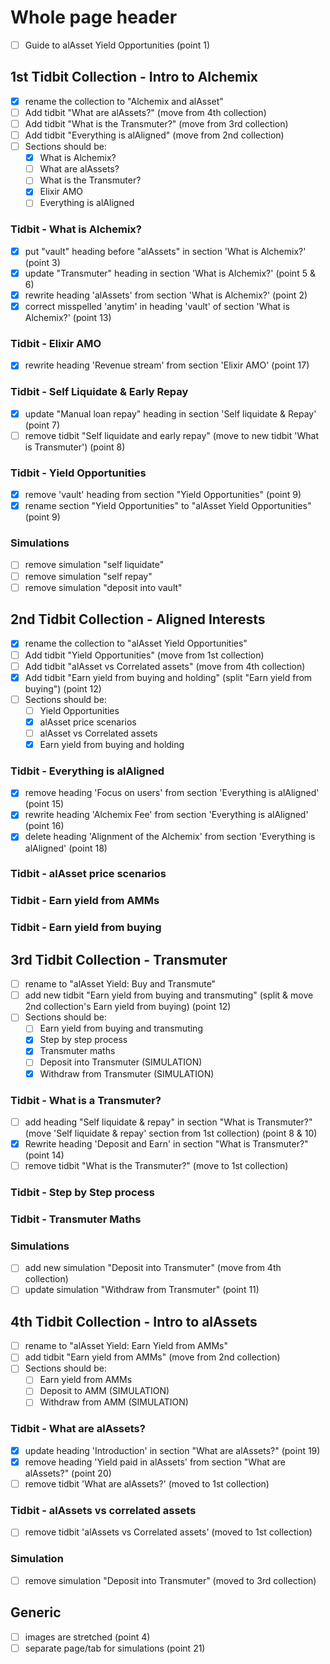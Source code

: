 # Whole page header

- [ ] Guide to alAsset Yield Opportunities (point 1)

## 1st Tidbit Collection - Intro to Alchemix

- [x] rename the collection to "Alchemix and alAsset"
- [ ] Add tidbit "What are alAssets?" (move from 4th collection)
- [ ] Add tidbit "What is the Transmuter?" (move from 3rd collection)
- [ ] Add tidbit "Everything is alAligned" (move from 2nd collection)
- [ ] Sections should be:
  - [x] What is Alchemix?
  - [ ] What are alAssets?
  - [ ] What is the Transmuter?
  - [x] Elixir AMO
  - [ ] Everything is alAligned

### Tidbit - What is Alchemix?

- [x] put "vault" heading before "alAssets" in section 'What is Alchemix?' (point 3)
- [x] update "Transmuter" heading in section 'What is Alchemix?' (point 5 & 6)
- [x] rewrite heading 'alAssets' from section 'What is Alchemix?' (point 2)
- [x] correct misspelled 'anytim' in heading 'vault' of section 'What is Alchemix?' (point 13)

### Tidbit - Elixir AMO

- [x] rewrite heading 'Revenue stream' from section 'Elixir AMO' (point 17)

### Tidbit - Self Liquidate & Early Repay

- [x] update "Manual loan repay" heading in section 'Self liquidate & Repay' (point 7)
- [ ] remove tidbit "Self liquidate and early repay" (move to new tidbit 'What is Transmuter') (point 8)

### Tidbit - Yield Opportunities

- [x] remove 'vault' heading from section "Yield Opportunities" (point 9)
- [x] rename section "Yield Opportunities" to "alAsset Yield Opportunities" (point 9)

### Simulations

- [ ] remove simulation "self liquidate"
- [ ] remove simulation "self repay"
- [ ] remove simulation "deposit into vault"

## 2nd Tidbit Collection - Aligned Interests

- [x] rename the collection to "alAsset Yield Opportunities"
- [ ] Add tidbit "Yield Opportunities" (move from 1st collection)
- [ ] Add tidbit "alAsset vs Correlated assets" (move from 4th collection)
- [x] Add tidbit "Earn yield from buying and holding" (split "Earn yield from buying") (point 12)
- [ ] Sections should be:
  - [ ] Yield Opportunities
  - [x] alAsset price scenarios
  - [ ] alAsset vs Correlated assets
  - [x] Earn yield from buying and holding

### Tidbit - Everything is alAligned

- [x] remove heading 'Focus on users' from section 'Everything is alAligned' (point 15)
- [x] rewrite heading 'Alchemix Fee' from section 'Everything is alAligned' (point 16)
- [x] delete heading 'Alignment of the Alchemix' from section 'Everything is alAligned' (point 18)

### Tidbit - alAsset price scenarios

### Tidbit - Earn yield from AMMs

### Tidbit - Earn yield from buying

## 3rd Tidbit Collection - Transmuter

- [ ] rename to "alAsset Yield: Buy and Transmute"
- [ ] add new tidbit "Earn yield from buying and transmuting" (split & move 2nd collection's Earn yield from buying) (point 12)
- [ ] Sections should be:
  - [ ] Earn yield from buying and transmuting
  - [x] Step by step process
  - [x] Transmuter maths
  - [ ] Deposit into Transmuter (SIMULATION)
  - [x] Withdraw from Transmuter (SIMULATION)

### Tidbit - What is a Transmuter?

- [ ] add heading "Self liquidate & repay" in section "What is Transmuter?" (move 'Self liquidate & repay' section from 1st collection) (point 8 & 10)
- [x] Rewrite heading 'Deposit and Earn' in section "What is Transmuter?" (point 14)
- [ ] remove tidbit "What is the Transmuter?" (move to 1st collection)

### Tidbit - Step by Step process

### Tidbit - Transmuter Maths

### Simulations

- [ ] add new simulation "Deposit into Transmuter" (move from 4th collection)
- [ ] update simulation "Withdraw from Transmuter" (point 11)

## 4th Tidbit Collection - Intro to alAssets

- [ ] rename to "alAsset Yield: Earn Yield from AMMs"
- [ ] add tidbit "Earn yield from AMMs" (move from 2nd collection)
- [ ] Sections should be:
  - [ ] Earn yield from AMMs
  - [ ] Deposit to AMM (SIMULATION)
  - [ ] Withdraw from AMM (SIMULATION)

### Tidbit - What are alAssets?

- [x] update heading 'Introduction' in section "What are alAssets?" (point 19)
- [x] remove heading 'Yield paid in alAssets' from section "What are alAssets?" (point 20)
- [ ] remove tidbit 'What are alAssets?' (moved to 1st collection)

### Tidbit - alAssets vs correlated assets

- [ ] remove tidbit 'alAssets vs Correlated assets' (moved to 1st collection)

### Simulation

- [ ] remove simulation "Deposit into Transmuter" (moved to 3rd collection)

## Generic

- [ ] images are stretched (point 4)
- [ ] separate page/tab for simulations (point 21)
